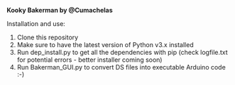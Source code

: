 **Kooky Bakerman by @Cumachelas**



Installation and use:
  
  1. Clone this repository
  2. Make sure to have the latest version of Python v3.x installed 
  3. Run dep_install.py to get all the dependencies with pip (check logfile.txt for potential errors - better installer coming soon)
  4. Run Bakerman_GUI.py to convert DS files into executable Arduino code :-)
